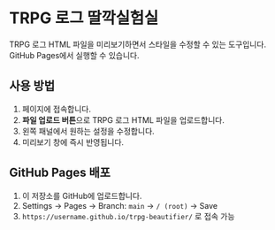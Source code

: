 # TRPG 로그 딸깍실험실
TRPG 로그 HTML 파일을 미리보기하면서 스타일을 수정할 수 있는 도구입니다.  
GitHub Pages에서 실행할 수 있습니다.

## 사용 방법
1. 페이지에 접속합니다.  
2. **파일 업로드 버튼**으로 TRPG 로그 HTML 파일을 업로드합니다.  
3. 왼쪽 패널에서 원하는 설정을 수정합니다.  
4. 미리보기 창에 즉시 반영됩니다.  

## GitHub Pages 배포
1. 이 저장소를 GitHub에 업로드합니다.  
2. Settings → Pages → Branch: `main` → `/ (root)` → Save  
3. `https://username.github.io/trpg-beautifier/` 로 접속 가능  
